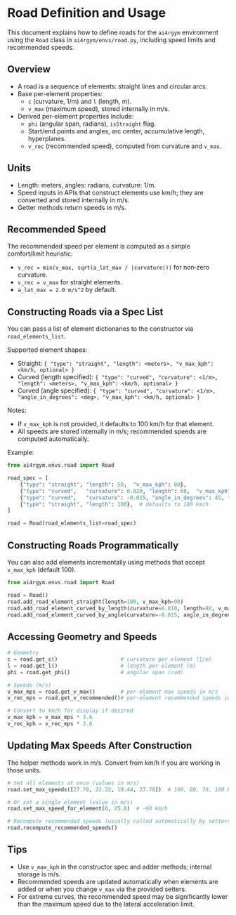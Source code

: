 # Road Definition and Usage

This document explains how to define roads for the `ai4rgym` environment using the `Road` class in `ai4rgym/envs/road.py`, including speed limits and recommended speeds.

## Overview
- A road is a sequence of elements: straight lines and circular arcs.
- Base per-element properties:
  - `c` (curvature, 1/m) and `l` (length, m).
  - `v_max` (maximum speed), stored internally in m/s.
- Derived per-element properties include:
  - `phi` (angular span, radians), `isStraight` flag.
  - Start/end points and angles, arc center, accumulative length, hyperplanes.
  - `v_rec` (recommended speed), computed from curvature and `v_max`.

## Units
- Length: meters, angles: radians, curvature: 1/m.
- Speed inputs in APIs that construct elements use km/h; they are converted and stored internally in m/s.
- Getter methods return speeds in m/s.

## Recommended Speed
The recommended speed per element is computed as a simple comfort/limit heuristic:
- `v_rec = min(v_max, sqrt(a_lat_max / |curvature|))` for non‑zero curvature.
- `v_rec = v_max` for straight elements.
- `a_lat_max = 2.0 m/s^2` by default.

## Constructing Roads via a Spec List
You can pass a list of element dictionaries to the constructor via `road_elements_list`.

Supported element shapes:
- Straight: `{ "type": "straight", "length": <meters>, "v_max_kph": <km/h, optional> }`
- Curved (length specified): `{ "type": "curved", "curvature": <1/m>, "length": <meters>, "v_max_kph": <km/h, optional> }`
- Curved (angle specified): `{ "type": "curved", "curvature": <1/m>, "angle_in_degrees": <deg>, "v_max_kph": <km/h, optional> }`

Notes:
- If `v_max_kph` is not provided, it defaults to 100 km/h for that element.
- All speeds are stored internally in m/s; recommended speeds are computed automatically.

Example:
```python
from ai4rgym.envs.road import Road

road_spec = [
    {"type": "straight", "length": 50,  "v_max_kph": 80},
    {"type": "curved",   "curvature": 0.020, "length": 60,  "v_max_kph": 60},
    {"type": "curved",   "curvature": -0.015, "angle_in_degrees": 45, "v_max_kph": 50},
    {"type": "straight", "length": 100},  # defaults to 100 km/h
]

road = Road(road_elements_list=road_spec)
```

## Constructing Roads Programmatically
You can also add elements incrementally using methods that accept `v_max_kph` (default 100).

```python
from ai4rgym.envs.road import Road

road = Road()
road.add_road_element_straight(length=100, v_max_kph=90)
road.add_road_element_curved_by_length(curvature=0.010, length=80, v_max_kph=70)
road.add_road_element_curved_by_angle(curvature=-0.015, angle_in_degrees=30, v_max_kph=60)
```

## Accessing Geometry and Speeds
```python
# Geometry
c = road.get_c()                    # curvature per element (1/m)
l = road.get_l()                    # length per element (m)
phi = road.get_phi()                # angular span (rad)

# Speeds (m/s)
v_max_mps = road.get_v_max()        # per-element max speeds in m/s
v_rec_mps = road.get_v_recommended()# per-element recommended speeds in m/s

# Convert to km/h for display if desired
v_max_kph = v_max_mps * 3.6
v_rec_kph = v_rec_mps * 3.6
```

## Updating Max Speeds After Construction
The helper methods work in m/s. Convert from km/h if you are working in those units.

```python
# Set all elements at once (values in m/s)
road.set_max_speeds([27.78, 22.22, 19.44, 27.78])  # 100, 80, 70, 100 km/h

# Or set a single element (value in m/s)
road.set_max_speed_for_element(0, 25.0)  # ~90 km/h

# Recompute recommended speeds (usually called automatically by setters)
road.recompute_recommended_speeds()
```

## Tips
- Use `v_max_kph` in the constructor spec and adder methods; internal storage is m/s.
- Recommended speeds are updated automatically when elements are added or when you change `v_max` via the provided setters.
- For extreme curves, the recommended speed may be significantly lower than the maximum speed due to the lateral acceleration limit.

